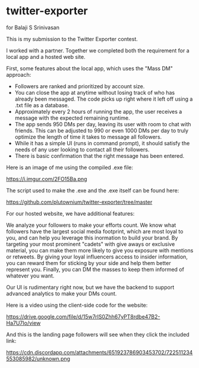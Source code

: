 # twitter-exporter
for Balaji S Srinivasan

This is my submission to the Twitter Exporter contest.

I worked with a partner. Together we completed both the requirement for a local app and a hosted web site.

First, some features about the local app, which uses the "Mass DM" approach:

- Followers are ranked and prioritized by account size.
- You can close the app at anytime without losing track of who has already been messaged. The code picks up right where it left off using a .txt file as a database.
- Approximately every 2 hours of running the app, the user receives a message with the expected remaining runtime.
- The app sends 950 DMs per day, leaving its user with room to chat with friends. This can be adjusted to 990 or even 1000 DMs per day to truly optimize the length of time it takes to message all followers.
- While it has a simple UI (runs in command prompt), it should satisfy the needs of any user looking to contact all their followers.
- There is basic confirmation that the right message has been entered.

Here is an image of me using the compiled .exe file:

https://i.imgur.com/2FO15Ba.png

The script used to make the .exe and the .exe itself can be found here:

https://github.com/plutownium/twitter-exporter/tree/master

For our hosted website, we have additional features:

We analyze your followers to make your efforts count. We know what followers have the largest social media footprint, which are most loyal to you, and can help you leverage this inormation to build your brand. By targeting your most prominent "cadets" with give aways or exclusive material, you can make them more likely to give you exposure with mentions or retweets. By giving your loyal influencers access to insider information, you can reward them for sticking by your side and help them better represent you. Finally, you can DM the masses to keep them informed of whatever you want.

Our UI is rudimentary right now, but we have the backend to support advanced analytics to make your DMs count.

Here is a video using the client-side code for the website:

https://drive.google.com/file/d/15w7rIS0Zhh67yPT8rdbe47B2-Ha7U7Io/view

And this is the landing page followers will see when they click the included link:

https://cdn.discordapp.com/attachments/651923786903453702/722511234553085982/unknown.png
